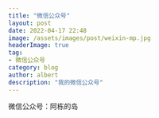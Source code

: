 ```yaml
---
title: "微信公众号"
layout: post
date: 2022-04-17 22:48
image: /assets/images/post/weixin-mp.jpg
headerImage: true
tag:
- 微信公众号
category: blog
author: albert
description: "我的微信公众号"
---
```

微信公众号：阿栋的岛
